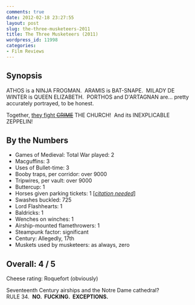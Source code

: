 ```yaml
---
comments: true
date: 2012-02-18 23:27:55
layout: post
slug: the-three-musketeers-2011
title: The Three Musketeers (2011)
wordpress_id: 11998
categories:
- Film Reviews
---
```


## Synopsis

ATHOS is a NINJA FROGMAN.  ARAMIS is BAT-SNAPE.  MILADY DE WINTER is QUEEN ELIZABETH.  PORTHOS and D'ARTAGNAN are... pretty accurately portrayed, to be honest.

Together, [they fight <del>CRIME</del>](http://www.theyfightcrime.org/) THE CHURCH!  And its INEXPLICABLE ZEPPELIN!

## By the Numbers

  * Games of Medieval: Total War played: 2
  * Macguffins: 3
  * Uses of Bullet-time: 3
  * Booby traps, per corridor: over 9000
  * Tripwires, per vault: over 9000
  * Buttercup: 1
  * Horses given parking tickets: 1 [_[citation needed](https://en.wikipedia.org/wiki/Wikipedia:Citation_needed)_]
  * Swashes buckled: 725
  * Lord Flashhearts: 1
  * Baldricks: 1
  * Wenches on winches: 1
  * Airship-mounted flamethrowers: 1
  * Steampunk factor: significant
  * Century: Allegedly, 17th
  * Muskets used by musketeers: as always, zero

## Overall: 4 / 5

Cheese rating: Roquefort (obviously)

Seventeenth Century airships and the Notre Dame cathedral?<br/>
RULE 34.  **NO.  FUCKING.  EXCEPTIONS.**
